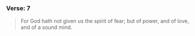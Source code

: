 ### Verse: 7
> For God hath not given us the spirit of fear; but of power, and of love, and of a sound mind.